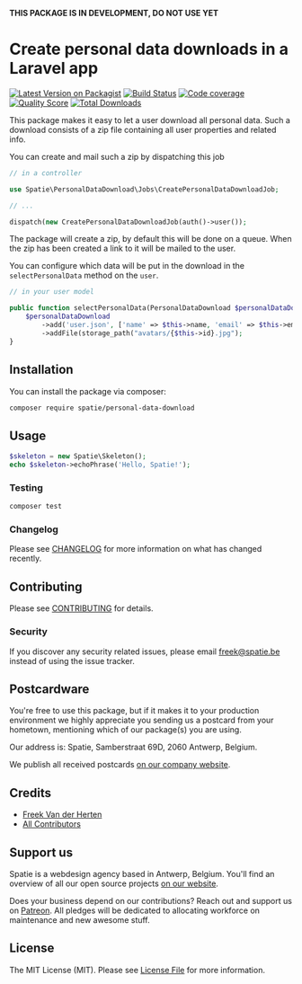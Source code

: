 **THIS PACKAGE IS IN DEVELOPMENT, DO NOT USE YET**

# Create personal data downloads in a Laravel app

[![Latest Version on Packagist](https://img.shields.io/packagist/v/spatie/personal-data-download.svg?style=flat-square)](https://packagist.org/packages/spatie/personal-data-download)
[![Build Status](https://img.shields.io/travis/spatie/personal-data-download/master.svg?style=flat-square)](https://travis-ci.org/spatie/personal-data-download)
[![Code coverage](https://scrutinizer-ci.com/g/spatie/personal-data-download/badges/coverage.png)](https://scrutinizer-ci.com/g/spatie/personal-data-download)
[![Quality Score](https://img.shields.io/scrutinizer/g/spatie/personal-data-download.svg?style=flat-square)](https://scrutinizer-ci.com/g/spatie/personal-data-download)
[![Total Downloads](https://img.shields.io/packagist/dt/spatie/personal-data-download.svg?style=flat-square)](https://packagist.org/packages/spatie/personal-data-download)

This package makes it easy to let a user download all personal data. Such a download consists of a zip file containing all user properties and related info.

You can create and mail such a zip by dispatching this job

```php
// in a controller

use Spatie\PersonalDataDownload\Jobs\CreatePersonalDataDownloadJob;

// ...

dispatch(new CreatePersonalDataDownloadJob(auth()->user());
```

The package will create a zip, by default this will be done on a queue. When the zip has been created a link to it will be mailed to the user.

You can configure which data will be put in the download in the `selectPersonalData` method on the `user`.

```php
// in your user model

public function selectPersonalData(PersonalDataDownload $personalDataDownload) {
    $personalDataDownload
        ->add('user.json', ['name' => $this->name, 'email' => $this->email])
        ->addFile(storage_path("avatars/{$this->id}.jpg");
}
```

## Installation

You can install the package via composer:

```bash
composer require spatie/personal-data-download
```

## Usage

``` php
$skeleton = new Spatie\Skeleton();
echo $skeleton->echoPhrase('Hello, Spatie!');
```

### Testing

``` bash
composer test
```

### Changelog

Please see [CHANGELOG](CHANGELOG.md) for more information on what has changed recently.

## Contributing

Please see [CONTRIBUTING](CONTRIBUTING.md) for details.

### Security

If you discover any security related issues, please email freek@spatie.be instead of using the issue tracker.

## Postcardware

You're free to use this package, but if it makes it to your production environment we highly appreciate you sending us a postcard from your hometown, mentioning which of our package(s) you are using.

Our address is: Spatie, Samberstraat 69D, 2060 Antwerp, Belgium.

We publish all received postcards [on our company website](https://spatie.be/en/opensource/postcards).

## Credits

- [Freek Van der Herten](https://github.com/freekmurze)
- [All Contributors](../../contributors)

## Support us

Spatie is a webdesign agency based in Antwerp, Belgium. You'll find an overview of all our open source projects [on our website](https://spatie.be/opensource).

Does your business depend on our contributions? Reach out and support us on [Patreon](https://www.patreon.com/spatie). 
All pledges will be dedicated to allocating workforce on maintenance and new awesome stuff.

## License

The MIT License (MIT). Please see [License File](LICENSE.md) for more information.
